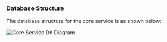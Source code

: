### Database Structure

The database structure for the core service is as shown below:

![Core Service Db Diagram](../../assets/images/core/dbDiagram.png)
